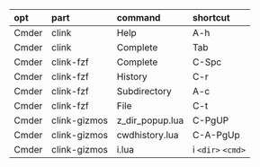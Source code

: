 |opt|part|command|shortcut|
|:-|:-|:-|:-|
|Cmder|clink|Help|A-h|
|Cmder|clink|Complete|Tab|
|Cmder|clink-fzf|Complete|C-Spc|
|Cmder|clink-fzf|History|C-r|
|Cmder|clink-fzf|Subdirectory|A-c|
|Cmder|clink-fzf|File|C-t|
|Cmder|clink-gizmos|z_dir_popup.lua|C-PgUP|
|Cmder|clink-gizmos|cwdhistory.lua|C-A-PgUp|
|Cmder|clink-gizmos|i.lua|i `<dir>` `<cmd>`|